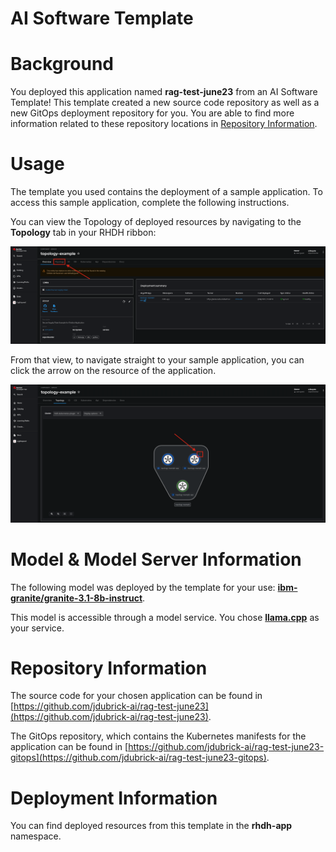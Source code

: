 # AI Software Template

# Background

You deployed this application named **rag-test-june23** from an AI Software Template! This template created a new source code repository as well as a new GitOps deployment repository for you. You are able to find more information related to these repository locations in [Repository Information](#repository-information).

# Usage

The template you used contains the deployment of a sample application. To access this sample application, complete the following instructions.

You can view the Topology of deployed resources by navigating to the **Topology** tab in your RHDH ribbon:

![Topology Ribbon](./images/topology-ribbon.png)

From that view, to navigate straight to your sample application, you can click the arrow on the resource of the application.

![Topology View Application Link](./images/topology-app-link.png)

# Model & Model Server Information
The following model was deployed by the template for your use: **[ibm-granite/granite-3.1-8b-instruct](https://huggingface.co/ibm-granite/granite-3.1-8b-instruct)**.

This model is accessible through a model service. You chose **[llama.cpp]( https://github.com/redhat-ai-dev/developer-images/tree/main/model-servers/llamacpp_python/0.3.8)** as your service.

# Repository Information

The source code for your chosen application can be found in [https://github.com/jdubrick-ai/rag-test-june23](https://github.com/jdubrick-ai/rag-test-june23).

The GitOps repository, which contains the Kubernetes manifests for the application can be found in 
[https://github.com/jdubrick-ai/rag-test-june23-gitops](https://github.com/jdubrick-ai/rag-test-june23-gitops). 

# Deployment Information

You can find deployed resources from this template in the **rhdh-app** namespace.
